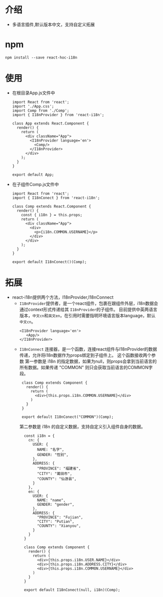 # 介绍
* 多语言插件,默认版本中文，支持自定义拓展

# npm
  ```
  npm install --save react-hoc-i18n
  ```

# 使用
* 在根目录App.js文件中
  ```
  import React from 'react';
  import './App.css';
  import Comp from './Comp';
  import { I18nProvider } from 'react-i18n';

  class App extends React.Component {
    render() {
      return (
        <div className="App">
          <I18nProvider language='en'>
            <Comp/>
          </I18nProvider>
        </div>
      );
    }
  }

  export default App;

  ```
* 在子组件Comp.js文件中
  ```
  import React from 'react';
  import { I18nConect } from 'react-i18n';

  class Comp extends React.Component {
    render() {
      const { i18n } = this.props;
      return (
        <div className="App">
          <div>
            <p>{i18n.COMMON.USERNAME}</p>
          </div>
        </div>
      );
    }
  }

  export default I18nConect()(Comp);
  ```

# 拓展
  * react-i18n提供两个方法，I18nProvider,I18nConnect
    * `I18nProvider`提供者，是一个react组件，包裹在跟组件外层，i18n数据会通过context形式传递给其 `I18nProvider`的子组件。
      目前提供中英两语言版本，`中文cn`和`英文en`，在引用时需要指明环境语言版本language，默认`中文cn`。
      ```
      <I18nProvider language='en'>
         <App/>
      </I18nProvider>
      ```
    * `I18nConnect` 连接器，是一个函数，连接react组件与I18nProvider的数据传递，允许将i18n数据作为props绑定到子组件上。
      这个函数接收两个参数
      第一参数是 i18n 的指定数据，如果为null，则props会拿到当前语言的所有数据。如果传递 "COMMON" 则只会获取当前语言的COMMON字段。
       ```
        class Comp extends Component {
          render() {
            return (
              <div>{this.props.i18n.COMMON.USERNAME}</div>
            )
          }
        }

        export default I18nConect("COMMON")(Comp);
      ```
      第二参数是 i18n 的自定义数据，支持自定义引入组件自身的数据。
      ```
        const i18n = {
          cn: {
            USER: {
              NAME: "名字",
              GENDER: "性别",
            },
            ADDRESS: {
              "PROVINCE": "福建省",
              "CITY": "莆田市",
              "COUNTY": "仙游县",
            }
          },
          en: {
            USER: {
              NAME: "name",
              GENDER: "gender",
            },
            ADDRESS: {
              "PROVINCE": "Fujian",
              "CITY": "Putian",
              "COUNTY": "Xianyou",
            }
          }
        }

        class Comp extends Component {
          render() {
            return (
              <div>{this.props.i18n.USER.NAME}</div>
              <div>{this.props.i18n.ADDRESS.CITY}</div>
              <div>{this.props.i18n.COMMON.USERNAME}</div>
            )
          }
        }

        export default I18nConect(null, i18n)(Comp);
      ```
